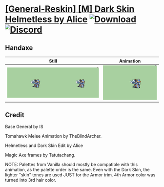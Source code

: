 # [\[General-Reskin\] \[M\] Dark Skin Helmetless by Alice](./) [![Download](https://img.shields.io/badge/Download--red?style=social&logo=github)](https://minhaskamal.github.io/DownGit/#/home?url=https://github.com/Klokinator/FE-Repo/tree/main/Battle%20Animations%2FInfantry%20-%20Knights%2C%20Generals%2C%20Armors%2F%5BGeneral-Reskin%5D%20%5BM%5D%20Dark%20Skin%20Helmetless%20by%20Alice%2F4.%20Handaxe) [![Discord](https://img.shields.io/badge/Discord--blue?style=social&logo=discord)](https://discord.gg/C7VNGnyTPA)

## Handaxe

| Still | Animation |
| :---: | :-------: |
| ![Handaxe still](./Handaxe_000.png) | ![Handaxe](./Handaxe.gif) |

## Credit

Base General by IS

Tomahawk Melee Animation by TheBlindArcher.

Helmetless and Dark Skin Edit by Alice

Magic Axe frames by Tatutachang.

NOTE: Palettes from Vanilla should mostly be compatible with this animation, as the palette order is the same. Even with the Dark Skin, the lighter "skin" tones are used JUST for the Armor trim.
4th Armor color was turned into 3rd hair color.
